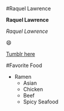 #Raquel Lawrence

**Raquel Lawrence**

*Raquel Lawrence*

:smile:

[Tumblr here](http://tumblr.com)

#Favorite Food
* Ramen 
  * Asian
  * Chicken 
  * Beef
  * Spicy Seafood
